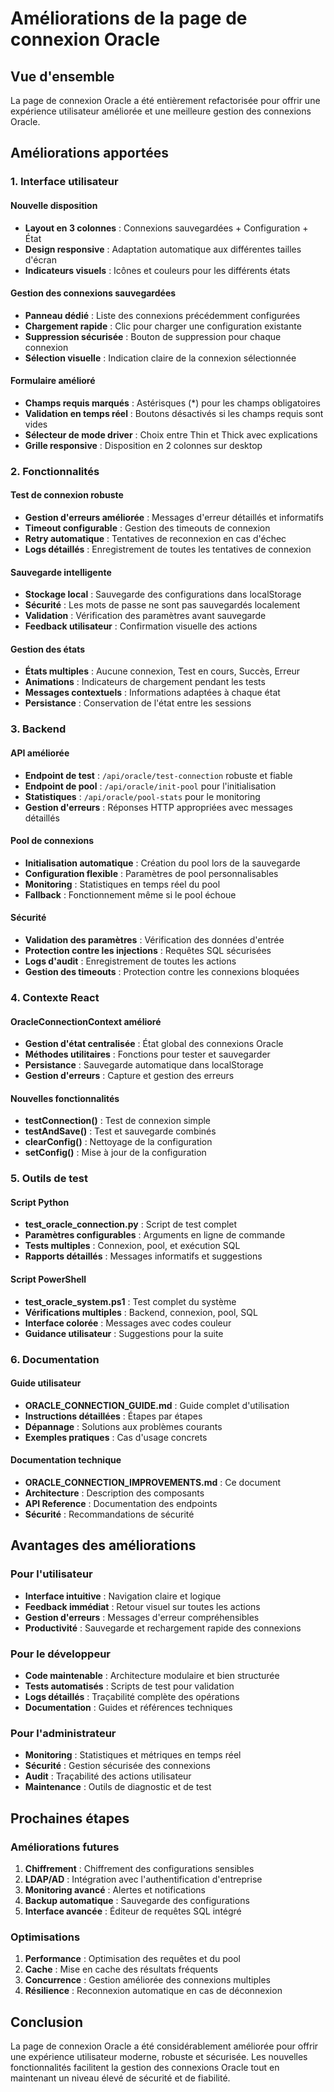 # Améliorations de la page de connexion Oracle

## Vue d'ensemble

La page de connexion Oracle a été entièrement refactorisée pour offrir une expérience utilisateur améliorée et une meilleure gestion des connexions Oracle.

## Améliorations apportées

### 1. Interface utilisateur

#### Nouvelle disposition
- **Layout en 3 colonnes** : Connexions sauvegardées + Configuration + État
- **Design responsive** : Adaptation automatique aux différentes tailles d'écran
- **Indicateurs visuels** : Icônes et couleurs pour les différents états

#### Gestion des connexions sauvegardées
- **Panneau dédié** : Liste des connexions précédemment configurées
- **Chargement rapide** : Clic pour charger une configuration existante
- **Suppression sécurisée** : Bouton de suppression pour chaque connexion
- **Sélection visuelle** : Indication claire de la connexion sélectionnée

#### Formulaire amélioré
- **Champs requis marqués** : Astérisques (*) pour les champs obligatoires
- **Validation en temps réel** : Boutons désactivés si les champs requis sont vides
- **Sélecteur de mode driver** : Choix entre Thin et Thick avec explications
- **Grille responsive** : Disposition en 2 colonnes sur desktop

### 2. Fonctionnalités

#### Test de connexion robuste
- **Gestion d'erreurs améliorée** : Messages d'erreur détaillés et informatifs
- **Timeout configurable** : Gestion des timeouts de connexion
- **Retry automatique** : Tentatives de reconnexion en cas d'échec
- **Logs détaillés** : Enregistrement de toutes les tentatives de connexion

#### Sauvegarde intelligente
- **Stockage local** : Sauvegarde des configurations dans localStorage
- **Sécurité** : Les mots de passe ne sont pas sauvegardés localement
- **Validation** : Vérification des paramètres avant sauvegarde
- **Feedback utilisateur** : Confirmation visuelle des actions

#### Gestion des états
- **États multiples** : Aucune connexion, Test en cours, Succès, Erreur
- **Animations** : Indicateurs de chargement pendant les tests
- **Messages contextuels** : Informations adaptées à chaque état
- **Persistance** : Conservation de l'état entre les sessions

### 3. Backend

#### API améliorée
- **Endpoint de test** : `/api/oracle/test-connection` robuste et fiable
- **Endpoint de pool** : `/api/oracle/init-pool` pour l'initialisation
- **Statistiques** : `/api/oracle/pool-stats` pour le monitoring
- **Gestion d'erreurs** : Réponses HTTP appropriées avec messages détaillés

#### Pool de connexions
- **Initialisation automatique** : Création du pool lors de la sauvegarde
- **Configuration flexible** : Paramètres de pool personnalisables
- **Monitoring** : Statistiques en temps réel du pool
- **Fallback** : Fonctionnement même si le pool échoue

#### Sécurité
- **Validation des paramètres** : Vérification des données d'entrée
- **Protection contre les injections** : Requêtes SQL sécurisées
- **Logs d'audit** : Enregistrement de toutes les actions
- **Gestion des timeouts** : Protection contre les connexions bloquées

### 4. Contexte React

#### OracleConnectionContext amélioré
- **Gestion d'état centralisée** : État global des connexions Oracle
- **Méthodes utilitaires** : Fonctions pour tester et sauvegarder
- **Persistance** : Sauvegarde automatique dans localStorage
- **Gestion d'erreurs** : Capture et gestion des erreurs

#### Nouvelles fonctionnalités
- **testConnection()** : Test de connexion simple
- **testAndSave()** : Test et sauvegarde combinés
- **clearConfig()** : Nettoyage de la configuration
- **setConfig()** : Mise à jour de la configuration

### 5. Outils de test

#### Script Python
- **test_oracle_connection.py** : Script de test complet
- **Paramètres configurables** : Arguments en ligne de commande
- **Tests multiples** : Connexion, pool, et exécution SQL
- **Rapports détaillés** : Messages informatifs et suggestions

#### Script PowerShell
- **test_oracle_system.ps1** : Test complet du système
- **Vérifications multiples** : Backend, connexion, pool, SQL
- **Interface colorée** : Messages avec codes couleur
- **Guidance utilisateur** : Suggestions pour la suite

### 6. Documentation

#### Guide utilisateur
- **ORACLE_CONNECTION_GUIDE.md** : Guide complet d'utilisation
- **Instructions détaillées** : Étapes par étapes
- **Dépannage** : Solutions aux problèmes courants
- **Exemples pratiques** : Cas d'usage concrets

#### Documentation technique
- **ORACLE_CONNECTION_IMPROVEMENTS.md** : Ce document
- **Architecture** : Description des composants
- **API Reference** : Documentation des endpoints
- **Sécurité** : Recommandations de sécurité

## Avantages des améliorations

### Pour l'utilisateur
- **Interface intuitive** : Navigation claire et logique
- **Feedback immédiat** : Retour visuel sur toutes les actions
- **Gestion d'erreurs** : Messages d'erreur compréhensibles
- **Productivité** : Sauvegarde et rechargement rapide des connexions

### Pour le développeur
- **Code maintenable** : Architecture modulaire et bien structurée
- **Tests automatisés** : Scripts de test pour validation
- **Logs détaillés** : Traçabilité complète des opérations
- **Documentation** : Guides et références techniques

### Pour l'administrateur
- **Monitoring** : Statistiques et métriques en temps réel
- **Sécurité** : Gestion sécurisée des connexions
- **Audit** : Traçabilité des actions utilisateur
- **Maintenance** : Outils de diagnostic et de test

## Prochaines étapes

### Améliorations futures
1. **Chiffrement** : Chiffrement des configurations sensibles
2. **LDAP/AD** : Intégration avec l'authentification d'entreprise
3. **Monitoring avancé** : Alertes et notifications
4. **Backup automatique** : Sauvegarde des configurations
5. **Interface avancée** : Éditeur de requêtes SQL intégré

### Optimisations
1. **Performance** : Optimisation des requêtes et du pool
2. **Cache** : Mise en cache des résultats fréquents
3. **Concurrence** : Gestion améliorée des connexions multiples
4. **Résilience** : Reconnexion automatique en cas de déconnexion

## Conclusion

La page de connexion Oracle a été considérablement améliorée pour offrir une expérience utilisateur moderne, robuste et sécurisée. Les nouvelles fonctionnalités facilitent la gestion des connexions Oracle tout en maintenant un niveau élevé de sécurité et de fiabilité.
